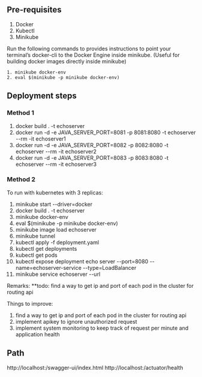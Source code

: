 

## Pre-requisites 
1. Docker 
2. Kubectl
3. Minikube

Run the following commands to provides instructions to point your terminal’s docker-cli to the Docker Engine inside minikube. (Useful for building docker images directly inside minikube)

```
1. minikube docker-env
2. eval $(minikube -p minikube docker-env)
```


## Deployment steps

### Method 1 
1. docker build . -t echoserver
2. docker run -d -e JAVA_SERVER_PORT=8081 -p 8081:8080 -t echoserver --rm -it echoserver1
3. docker run -d  -e JAVA_SERVER_PORT=8082 -p 8082:8080 -t echoserver --rm -it echoserver2
4. docker run -d  -e JAVA_SERVER_PORT=8083 -p 8083:8080 -t echoserver --rm -it echoserver3

### Method 2
To run with kubernetes with 3 replicas: 
1. minikube start --driver=docker 
2. docker build . -t echoserver
3.  minikube docker-env
4. eval $(minikube -p minikube docker-env)
5. minikube image load echoserver
6. minikube tunnel
7. kubectl apply -f deployment.yaml
8. kubectl get deployments
9. kubectl get pods
10. kubectl expose deployment echo server --port=8080  --name=echoserver-service --type=LoadBalancer
11. minikube service echoserver --url

Remarks: 
**todo: find a way to get ip and port of each pod in the cluster for routing api
    
Things to improve: 
1. find a way to get ip and port of each pod in the cluster for routing api
2. implement apikey to ignore unauthorized request 
3. implement system monitoring to keep track of request per minute and application health 



## Path
http://localhost:<port>/swagger-ui/index.html
http://localhost:<port>/actuator/health